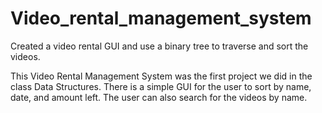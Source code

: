 # Video_rental_management_system
Created a video rental GUI and use a binary tree to traverse and sort the videos.

This Video Rental Management System was the first project we did in the class Data Structures. 
There is a simple GUI for the user to sort by name, date, and amount left. The user can also search for the videos by name.
